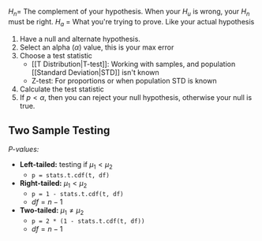 
$H_{n} =$ The complement of your hypothesis. When your $H_{u}$ is wrong, your $H_{n}$ must be right.
$H_{a}$ = What you're trying to prove. Like your actual hypothesis

1. Have a null and alternate hypothesis.
2. Select an alpha ($\alpha$) value, this is your max error
3. Choose a test statistic
	- [[T Distribution|T-test]]: Working with samples, and population [[Standard Deviation|STD]] isn't known
	- Z-test: For proportions or when population STD is known
4. Calculate the test statistic 
5. If $p < \alpha$, then you can reject your null hypothesis, otherwise your null is true.

## Two Sample Testing

*P-values:*
- **Left-tailed:** testing if $\mu_{1} < \mu_{2}$
	- `p = stats.t.cdf(t, df)`
- **Right-tailed:** $\mu_{1} < \mu_{2}$
	- `p = 1 - stats.t.cdf(t, df)`
	- $df = n - 1$
- **Two-tailed:** $\mu_{1} \neq \mu_{2}$
	- `p = 2 * (1 - stats.t.cdf(t, df))`
	- $df = n - 1$